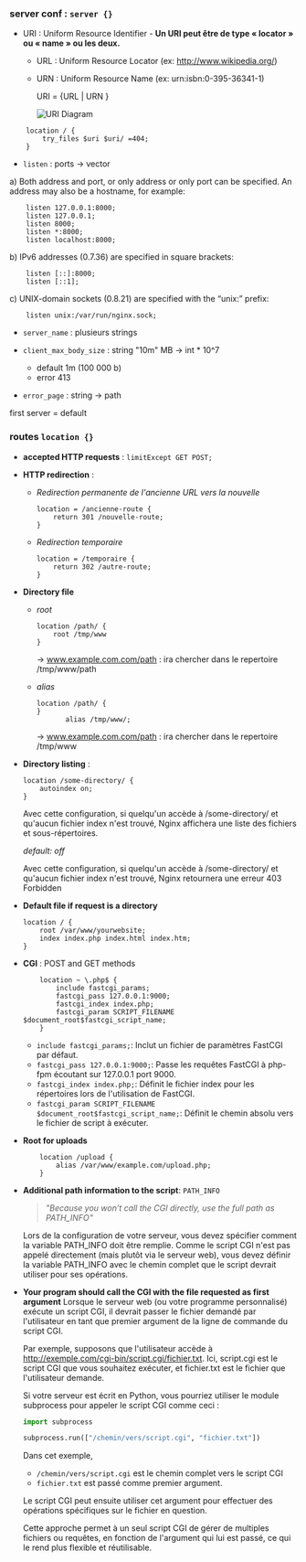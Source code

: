 ### server conf : `server {}`

- URI : Uniform Resource Identifier - **Un URI peut être de type « locator » ou « name » ou les deux.**
  - URL : Uniform Resource Locator (ex: http://www.wikipedia.org/)
  - URN : Uniform Resource Name (ex: urn:isbn:0-395-36341-1)

	URI = {URL | URN }

	![URI Diagram](https://commons.wikimedia.org/wiki/File:URI_Venn_Diagram.png?uselang=fr)

```nginx
	location / {
		try_files $uri $uri/ =404;
	}
```

- `listen` : ports -> vector 

a) Both address and port, or only address or only port can be specified. An address may also be a hostname, for example:
```nginx
	listen 127.0.0.1:8000;
	listen 127.0.0.1;
	listen 8000;
	listen *:8000;
	listen localhost:8000;
```

b) IPv6 addresses (0.7.36) are specified in square brackets:
```nginx
	listen [::]:8000;
	listen [::1];
```

c) UNIX-domain sockets (0.8.21) are specified with the “unix:” prefix:
```nginx
	listen unix:/var/run/nginx.sock;
```
- `server_name` : plusieurs strings

- `client_max_body_size` : string "10m" MB -> int * 10^7
	- default 1m (100 000 b)
	- error 413 

- `error_page` : string -> path

first server = default

### routes `location {}`

- **accepted HTTP requests** : `limitExcept GET POST;`

- **HTTP redirection** : 
  - *Redirection permanente de l'ancienne URL vers la nouvelle*
	```nginx
	location = /ancienne-route {
		return 301 /nouvelle-route;
	}
	```

  - *Redirection temporaire*
	```nginx
	location = /temporaire {
		return 302 /autre-route;
	}
	```

- **Directory file** 

  - *root*
	```nginx
	location /path/ {
		root /tmp/www
	}
	```
	-> www.example.com.com/path : ira chercher dans le repertoire /tmp/www/path

  - *alias*
	```nginx
	location /path/ {
	}
		   alias /tmp/www/;
	```
	-> www.example.com.com/path : ira chercher dans le repertoire /tmp/www

- **Directory listing** : 
	```nginx
	location /some-directory/ {
		autoindex on;
	}
	```
	Avec cette configuration, si quelqu'un accède à /some-directory/ et qu'aucun fichier index n'est trouvé, Nginx affichera une liste des fichiers et sous-répertoires.

	*default: off*

	Avec cette configuration, si quelqu'un accède à /some-directory/ et qu'aucun fichier index n'est trouvé, Nginx retournera une erreur 403 Forbidden

- **Default file if request is a directory**
	```nginx
	location / {
		root /var/www/yourwebsite;
		index index.php index.html index.htm;
	}
	```

- **CGI** : POST and GET methods
	```nginx
		location ~ \.php$ {
			include fastcgi_params;
			fastcgi_pass 127.0.0.1:9000;
			fastcgi_index index.php;
			fastcgi_param SCRIPT_FILENAME $document_root$fastcgi_script_name;
		}
	```

	- `include fastcgi_params;`: Inclut un fichier de paramètres FastCGI par défaut.
	- `fastcgi_pass 127.0.0.1:9000;`: Passe les requêtes FastCGI à php-fpm écoutant sur 127.0.0.1 port 9000.
	- `fastcgi_index index.php;`: Définit le fichier index pour les répertoires lors de l'utilisation de FastCGI.
	- `fastcgi_param SCRIPT_FILENAME $document_root$fastcgi_script_name;`: Définit le chemin absolu vers le fichier de script à exécuter.

  
- **Root for uploads**
	```nginx
		location /upload {
			alias /var/www/example.com/upload.php;
		}
	```

- **Additional path information to the script**: `PATH_INFO`
	> *"Because you won’t call the CGI directly, use the full path as PATH_INFO"*

	Lors de la configuration de votre serveur, vous devez spécifier comment la variable PATH_INFO doit être remplie. Comme le script CGI n'est pas appelé directement (mais plutôt via le serveur web), vous devez définir la variable PATH_INFO avec le chemin complet que le script devrait utiliser pour ses opérations.


- **Your program should call the CGI with the file requested as first argument**
	 Lorsque le serveur web (ou votre programme personnalisé) exécute un script CGI, il devrait passer le fichier demandé par l'utilisateur en tant que premier argument de la ligne de commande du script CGI.

	Par exemple, supposons que l'utilisateur accède à http://exemple.com/cgi-bin/script.cgi/fichier.txt. Ici, script.cgi est le script CGI que vous souhaitez exécuter, et fichier.txt est le fichier que l'utilisateur demande.

	Si votre serveur est écrit en Python, vous pourriez utiliser le module subprocess pour appeler le script CGI comme ceci :

	```python
	import subprocess

	subprocess.run(["/chemin/vers/script.cgi", "fichier.txt"])
	```

	Dans cet exemple, 
	- `/chemin/vers/script.cgi` est le chemin complet vers le script CGI 
	- `fichier.txt` est passé comme premier argument.
  	
	Le script CGI peut ensuite utiliser cet argument pour effectuer des opérations spécifiques sur le fichier en question.

	Cette approche permet à un seul script CGI de gérer de multiples fichiers ou requêtes, en fonction de l'argument qui lui est passé, ce qui le rend plus flexible et réutilisable.




